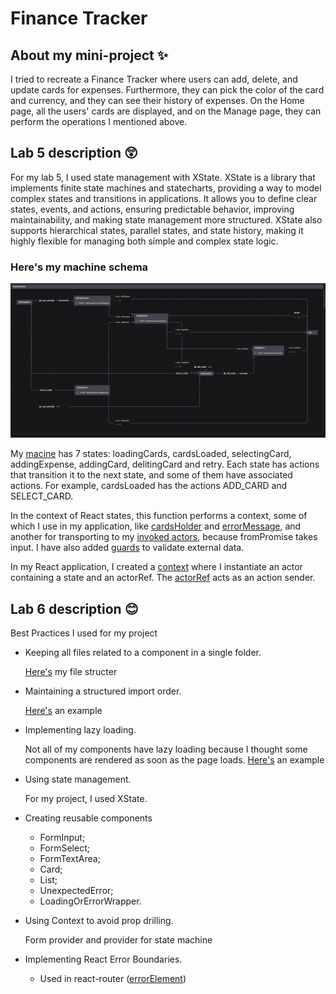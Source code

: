 # Finance Tracker

## About my mini-project :sparkles:

I tried to recreate a Finance Tracker where users can add, delete, and update cards for expenses.
Furthermore, they can pick the color of the card and currency, and they can see their history of expenses.
On the Home page, all the users' cards are displayed, and on the Manage page, they can perform the operations I mentioned above.

## Lab 5 description :astonished:

For my lab 5, I used state management with XState. XState is a library that implements
finite state machines and statecharts, providing a way to model complex states and transitions
in applications. It allows you to define clear states, events, and actions, ensuring predictable
behavior, improving maintainability, and making state management more structured.
XState also supports hierarchical states, parallel states, and state history,
making it highly flexible for managing both simple and complex state logic.

### Here's my machine schema

![Finance Tracker Machine Schema](./assets/financeTrackerMachineSchema.png)

My [macine](./src/machines/financeTracker.js) has 7 states: loadingCards, cardsLoaded, selectingCard, addingExpense, addingCard, delitingCard and retry. Each state has actions that transition it to the next state, and some of them have associated actions. For example, cardsLoaded has the actions ADD_CARD and SELECT_CARD.

In the context of React states, this function performs a context, some of which I use in my application, like [cardsHolder](./src/pages/home/Home.jsx#L9-L11) and [errorMessage](./src/components/loadingOrErrorWrapper/LoadingOrErrorWrapper.jsx#L10-L12), and another for transporting to my [invoked actors](./src/machines/financeTracker.js#L10-L56), because fromPromise takes input. I have also added [guards](./src/machines/financeTracker.js#L57-L60) to validate external data.

In my React application, I created a [context](./src/context/financeTrackerContext.jsx) where I instantiate an actor containing a state and an actorRef. The [actorRef](./src/components/expenseCard/ExpenseCard.jsx#L20-L22) acts as an action sender.

## Lab 6 description :blush:

Best Practices I used for my project

- Keeping all files related to a component in a single folder.

  [Here's](./src/) my file structer

- Maintaining a structured import order.

  [Here's](./src/App.jsx#L1-L16) an example

- Implementing lazy loading.

  Not all of my components have lazy loading because I thought some components are rendered as soon as the page loads. [Here's](./src/pages/manage/Manage.jsx#L3-L9) an example

- Using state management.

  For my project, I used XState.

- Creating reusable components

  - FormInput;
  - FormSelect;
  - FormTextArea;
  - Card;
  - List;
  - UnexpectedError;
  - LoadingOrErrorWrapper.

- Using Context to avoid prop drilling.

  Form provider and provider for state machine

- Implementing React Error Boundaries.
  - Used in react-router ([errorElement](./src/App.jsx#L23))
